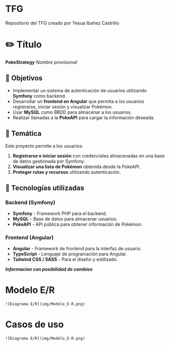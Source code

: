 # TFG
Repositorio del TFG creado por Yesua Ibañez Castrillo

# ✏️ Título
**PokeStrategy** 
*Nombre provisional*

## 🔎 Objetivos  
- Implementar un sistema de autenticación de usuarios utilizando **Symfony** como backend.  
- Desarrollar un **frontend en Angular** que permita a los usuarios registrarse, iniciar sesión y visualizar Pokémon.  
- Usar **MySQL** como BBDD para almacenar a los usuarios.  
- Realizar llamadas a la **PokeAPI** para cargar la información deseada.  

## 📝 Temática  
Este proyecto permite a los usuarios:  
1. **Registrarse e iniciar sesión** con credenciales almacenadas en una base de datos gestionada por Symfony.  
2. **Visualizar una lista de Pokémon** obtenida desde la PokeAPI.  
3. **Proteger rutas y recursos** utilizando autenticación. 

## 🔨 Tecnologías utilizadas  
### **Backend (Symfony)**
- **Symfony** - Framework PHP para el backend.   
- **MySQL** - Base de datos para almacenar usuarios.  
- **PokeAPI** - API pública para obtener información de Pokémon.  

### **Frontend (Angular)**
- **Angular** - Framework de frontend para la interfaz de usuario.  
- **TypeScript** - Lenguaje de programación para Angular.  
- **Tailwind CSS / SASS** - Para el diseño y estilizado.  


***Informacion con posibilidad de cambios***

# Modelo E/R
    ![Diagrama E/R](img/Modelo_E-R.png)
# Casos de uso
    ![Diagrama E/R](img/Modelo_E-R.png)